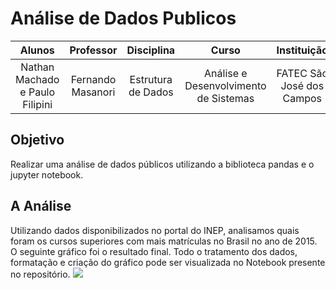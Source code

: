 # Análise de Dados Publicos


|              Alunos             |     Professor     |     Disciplina     |                 Curso                 |        Instituição        |
|:-------------------------------:|:-----------------:|:------------------:|:-------------------------------------:|:-------------------------:|
| Nathan Machado e Paulo Filipini | Fernando Masanori | Estrutura de Dados | Análise e Desenvolvimento de Sistemas | FATEC São José dos Campos |

## Objetivo
Realizar uma análise de dados públicos utilizando a biblioteca pandas e o jupyter notebook.

## A Análise
Utilizando dados disponibilizados no portal do INEP, analisamos quais foram os cursos superiores com mais matrículas no Brasil no ano de 2015. O seguinte gráfico foi o resultado final.
Todo o tratamento dos dados, formatação e criação do gráfico pode ser visualizada no Notebook presente no repositório.
![](https://github.com/n-machado/Analise-de-Dados-Publicos-INEP/blob/master/Gráfico%20Final.png)
